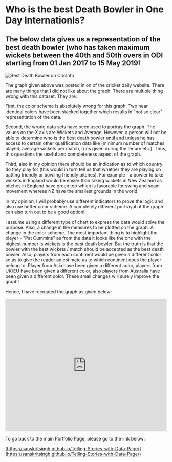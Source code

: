 
# Who is the best Death Bowler in One Day Internationls?
## The below data gives us a representation of the best death bowler (who has taken maximum wickets between the 40th and 50th overs in ODI starting from 01 Jan 2017 to 15 May 2019!

![Best Death Bowler on CricInfo](https://user-images.githubusercontent.com/78463682/108584731-a84a1e00-7311-11eb-9ba1-773884da5d31.png)

The graph given above was posted in on of the cricket daily website. There are many things that I did not like about the graph. There are multiple thing wrong with this dataset. They are: 

First, the color scheme is absolutely wrong for this graph. Two near identical colors have been stacked together which results in "not so clear" representation of the data. 

Second, the wrong data sets have been used to portray the graph. The values on the X axis are Wickets and Average. However, a person will not be able to determine who is the best death bowler until and unless he has access to certain other qualification data like (minimum number of matches played, average wickets per match, runs given during the tenure etc.). Thus, this questions the useful and completeness aspect of the graph. 

Third, also in my opinion there should be an indication as to which country do they play for (this would in turn tell us that whether they are playing on batting friendly or bowling friendly pitches). For example - a bowler to take wickets in England would be easier than taking wickets in New Zealand as pitches in England have green top which is favorable for swing and seam movement whereas NZ have the smallest grounds in the world. 

In my opinion, I will probably use different indicators to prove the logic and also use better color scheme. A completely different portrayal of the graph can also turn out to be a good option! 

I assume using a different type of chart to express the data would solve the purpose. Also, a change in the measures to be plotted on the graph. A change in the color scheme. The most important thing is to highlight the player - "Pat Cummins" as from the data it looks like the one with the highest number is wickets is the best death bowler. But the truth is that the bowler with the best wickets / match should be accepted as the best death bowler. Also, players from each continent would be given a different color so as to give the reader an estimate as to which continent does the player belong to. Player from Asia have been given a different color, players from UK/EU have been given a different color, also players from Australia have been given a different color. These small changes will surely improve the graph!

Hence, I have recreated the graph as given below:

<iframe title="Who is the best Death Bowler in ODI's?" aria-label="Split Bars" id="datawrapper-chart-JrF6b" src="https://datawrapper.dwcdn.net/JrF6b/1/" scrolling="no" frameborder="0" style="width: 0; min-width: 100% !important; border: none;" height="415"></iframe><script type="text/javascript">!function(){"use strict";window.addEventListener("message",(function(a){if(void 0!==a.data["datawrapper-height"])for(var e in a.data["datawrapper-height"]){var t=document.getElementById("datawrapper-chart-"+e)||document.querySelector("iframe[src*='"+e+"']");t&&(t.style.height=a.data["datawrapper-height"][e]+"px")}}))}();
</script>

To go back to the main Portfolio Page, please go to the link below:

[https://sanskritsingh.github.io/Telling-Stories-with-Data-Page/](https://sanskritsingh.github.io/Telling-Stories-with-Data-Page/)
